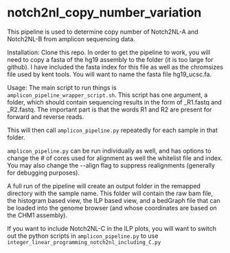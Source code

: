 notch2nl_copy_number_variation
==============================
This pipeline is used to determine copy number of Notch2NL-A and Notch2NL-B from amplicon sequencing data.

Installation:
Clone this repo. In order to get the pipeline to work, you will need to copy a fasta of the hg19 assembly to the folder (it is too large for github). I have included the fasta index for this file as well as the chromsizes file used by kent tools.
You will want to name the fasta file hg19_ucsc.fa.

Usage:
The main script to run things is `amplicon_pipeline_wrapper_script.sh`. This script has one argument, a folder, which should contain sequencing results in the form of <id>_R1.fastq and <id>_R2.fastq. The important part is that the words R1 and R2 are present for forward and reverse reads.

This will then call `amplicon_pipeline.py` repeatedly for each sample in that folder.

`amplicon_pipeline.py` can be run individually as well, and has options to change the # of cores used for alignment as well the whitelist file and index. You may also change the --align flag to suppress realignments (generally for debugging purposes).

A full run of the pipeline will create an output folder in the remapped directory with the sample name. This folder will contain the raw bam file, the histogram based view, the ILP based view, and a bedGraph file that can be loaded into the genome browser (and whose coordinates are based on the CHM1 assembly).

If you want to include Notch2NL-C in the ILP plots, you will want to switch out the python scripts in `amplicon_pipeline.py` to use `integer_linear_programming_notch2nl_including_C.py`
